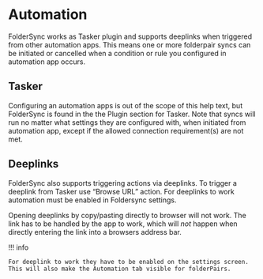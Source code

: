 # Automation

FolderSync works as Tasker plugin and supports deeplinks when triggered from other automation apps. This means one or more folderpair syncs can be initiated or cancelled when a condition or rule you configured in automation app occurs.

## Tasker
Configuring an automation apps is out of the scope of this help text, but FolderSync is found in the the Plugin section for Tasker. Note that syncs will run no matter what settings they are configured with, when initiated from automation app, except if the allowed connection requirement(s) are not met.


## Deeplinks
FolderSync also supports triggering actions via deeplinks. To trigger a deeplink from Tasker use “Browse URL” action. For deeplinks to work automation must be enabled in Foldersync settings. 

Opening deeplinks by copy/pasting directly to browser will not work. The link has to be handled by the app to work, which will *not* happen when directly entering the link into a browsers address bar. 

!!! info

    For deeplink to work they have to be enabled on the settings screen.
    This will also make the Automation tab visible for folderPairs.
